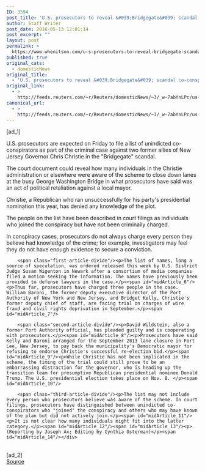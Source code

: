 ```yaml
---
ID: 3594
post_title: 'U.S. prosecutors to reveal &#039;Bridgegate&#039; scandal co-conspirators'
author: Staff Writer
post_date: 2016-05-13 12:01:14
post_excerpt: ""
layout: post
permalink: >
  https://www.whenitson.com/u-s-prosecutors-to-reveal-bridgegate-scandal-co-conspirators/
published: true
original_cats:
  - domesticNews
original_title:
  - 'U.S. prosecutors to reveal &#039;Bridgegate&#039; scandal co-conspirators'
original_link:
  - >
    http://feeds.reuters.com/~r/Reuters/domesticNews/~3/_w-7abYnLPc/us-new-jersey-bridgegate-idUSKCN0Y416X
canonical_url:
  - >
    http://feeds.reuters.com/~r/Reuters/domesticNews/~3/_w-7abYnLPc/us-new-jersey-bridgegate-idUSKCN0Y416X
---
```

 [ad_1]
<br><div id="articleText">
<span id="midArticle_start"/>

<span id="midArticle_0"/><span class="focusParagraph" readability="4"><p><span class="articleLocatio&lt;/span&gt;n">U.S. prosecutors are expected on Friday to file a list of unindicted co-conspirators as part of the criminal case against two former allies of New Jersey Governor Chris Christie in the "Bridgegate" scandal.</span></p></span><span id="midArticle_1"/><p>The court document could reveal how many individuals in the Christie administration or elsewhere were aware of the scheme to close down lanes at the busy George Washington Bridge in what prosecutors have said was an act of political retaliation against a local mayor.</p><span id="midArticle_2"/><p>Christie, a Republican who ran unsuccessfully for his party's presidential nomination this year, has denied any knowledge of the plot.</p><span id="midArticle_3"/><p>The people on the list have been described in court filings as individuals who joined the conspiracy but have not been criminally charged.</p><span id="midArticle_4"/><p>In conspiracy cases, prosecutors do not always charge every person they believe had knowledge of the crime; for example, investigators may feel they do not have enough evidence to secure a conviction.</p><span id="midArticle_5"/>
        
        <span class="first-article-divide"/><p>The list of names, long a source of speculation, was ordered released this week by U.S. District Judge Susan Wigenton in Newark after a consortium of media companies filed a motion seeking the information. The names have previously been provided to defense lawyers in the case.</p><span id="midArticle_6"/><p>Thus far, prosecutors have charged three people in the case. William Baroni, the former deputy executive director of the Port Authority of New York and New Jersey, and Bridget Kelly, Christie's former deputy chief of staff, are facing trial on charges of wire fraud and civil rights deprivation in September.</p><span id="midArticle_7"/>
        
        <span class="second-article-divide"/><p>David Wildstein, also a former Port Authority official, has pleaded guilty and is cooperating with prosecutors.</p><span id="midArticle_8"/><p>Prosecutors have said Kelly and Baroni arranged for the September 2013 lane closure in Fort Lee, New Jersey, to pay back the municipality's Democratic mayor for refusing to endorse Christie's successful re-election bid.</p><span id="midArticle_9"/><p>While Christie has not been implicated in the scheme, the timing of the trial could still prove to be an embarrassing distraction for the governor, who is heading up the transition team for presumptive Republican presidential nominee Donald Trump. The U.S. presidential election takes place on Nov. 8. </p><span id="midArticle_10"/>
        
        <span class="third-article-divide"/><p>The list may not include every person who prosecutors believe was aware of the scheme. In court filings, prosecutors have distinguished between unindicted co-conspirators who "joined" the conspiracy and others who may have known of the plan but did not actively join.</p><span id="midArticle_11"/><p>It is not clear how many individuals might fit into the latter category.</p><span id="midArticle_12"/><span id="midArticle_13"/><p> (Reporting by Joseph Ax; Editing by Cynthia Osterman)</p><span id="midArticle_14"/></div>
<br>[ad_2]
<br><a href="http://feeds.reuters.com/~r/Reuters/domesticNews/~3/_w-7abYnLPc/us-new-jersey-bridgegate-idUSKCN0Y416X">Source </a>
